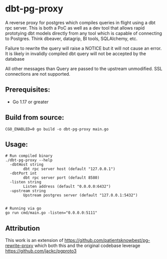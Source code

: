 dbt-pg-proxy
================

A reverse proxy for postgres which compiles queries in flight using a dbt rpc server. This is both a PoC as well as a dev tool that allows rapid prototying dbt models directly from any tool which is capable of connecting to Postgres. Think dbeaver, datagrip, BI tools, SQLAlchemy, etc.

Failure to rewrite the query will raise a NOTICE but it will not cause an error. It is likely in invalidly compiled dbt query will not be accepted by the database

All other messages than Query are passed to the upstream unmodified. SSL connections are not supported.

## Prerequisites:
- Go 1.17 or greater

## Build from source:
```
CGO_ENABLED=0 go build -o dbt-pg-proxy main.go
``` 

## Usage:
```
# Run compiled binary
./dbt-pg-proxy --help
  -dbtHost string
        dbt rpc server host (default "127.0.0.1")
  -dbtPort int
        dbt rpc server port (default 8580)
  -listen string
        Listen address (default "0.0.0.0:6432")
  -upstream string
        Upstream postgres server (default "127.0.0.1:5432")


# Running via go
go run cmd/main.go -listen="0.0.0.0:5111"
```

## Attribution
This work is an extension of https://github.com/patientsknowbest/pg-rewrite-proxy which both this and the original codebase leverage https://github.com/jackc/pgproto3
